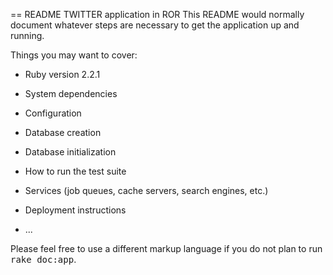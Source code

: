 == README
TWITTER application in ROR
This README would normally document whatever steps are necessary to get the
application up and running.

Things you may want to cover:

* Ruby version 2.2.1

* System dependencies

* Configuration

* Database creation

* Database initialization

* How to run the test suite

* Services (job queues, cache servers, search engines, etc.)

* Deployment instructions

* ...

Please feel free to use a different markup language if you do not plan to run
<tt>rake doc:app</tt>.